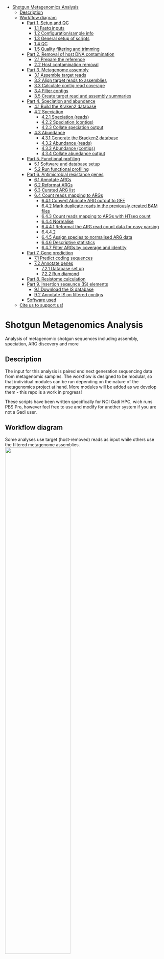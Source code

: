 - [Shotgun Metagenomics Analysis](#shotgun-metagenomics-analysis)
  * [Description](#description)
  * [Workflow diagram](#workflow-diagram)
    + [Part 1. Setup and QC](#part-1-setup-and-qc)
      - [1.1 Fastq inputs](#11-fastq-inputs)
      - [1.2 Configuration/sample info](#12-configuration-sample-info)
      - [1.3 General setup of scripts](#13-general-setup-of-scripts)
      - [1.4 QC](#14-qc)
      - [1.5 Quality filtering and trimming](#15-quality-filtering-and-trimming)
    + [Part 2. Removal of host DNA contamination](#part-2-removal-of-host-dna-contamination)
      - [2.1 Prepare the reference](#21-prepare-the-reference)
      - [2.2 Host contamination removal](#22-host-contamination-removal)
    + [Part 3. Metagenome assembly](#part-3-metagenome-assembly)
      - [3.1 Assemble target reads](#31-assemble-target-reads)
      - [3.2 Align target reads to assemblies](#32-align-target-reads-to-assemblies)
      - [3.3 Calculate contig read coverage](#33-calculate-contig-read-coverage)
      - [3.4 Filter contigs](#34-filter-contigs)
      - [3.5 Create target read and assembly summaries](#35-create-target-read-and-assembly-summaries)
    + [Part 4. Speciation and abundance](#part-4-speciation-and-abundance)
      - [4.1 Build the Kraken2 database](#41-build-the-kraken2-database)
      - [4.2 Speciation](#42-speciation)
        * [4.2.1 Speciation (reads)](#421-speciation--reads-)
        * [4.2.2 Speciation (contigs)](#422-speciation--contigs-)
        * [4.2.3 Collate speciation output](#423-collate-speciation-output)
      - [4.3 Abundance](#43-abundance)
        * [4.3.1 Generate the Bracken2 database](#431-generate-the-bracken2-database)
        * [4.3.2 Abundance (reads)](#432-abundance--reads-)
        * [4.3.3 Abundance (contigs)](#433-abundance--contigs-)
        * [4.3.4 Collate abundance output](#434-collate-abundance-output)
    + [Part 5. Functional profiling](#part-5-functional-profiling)
      - [5.1 Software and database setup](#51-software-and-database-setup)
      - [5.2 Run functional profiling](#52-run-functional-profiling)
    + [Part 6. Antimicrobial resistance genes](#part-6-antimicrobial-resistance-genes)
      - [6.1 Annotate ARGs](#61-annotate-args)
      - [6.2 Reformat ARGs](#62-reformat-args)
      - [6.3 Curated ARG list](#63-curated-arg-list)
      - [6.4 Count reads mapping to ARGs](#64-count-reads-mapping-to-args)
        * [6.4.1 Convert Abricate ARG output to GFF](#641-convert-abricate-arg-output-to-gff)
        * [6.4.2 Mark duplicate reads in the previously created BAM files](#642-mark-duplicate-reads-in-the-previously-created-bam-files)
        * [6.4.3 Count reads mapping to ARGs with HTseq count](#643-count-reads-mapping-to-args-with-htseq-count)
        * [6.4.4 Normalise](#644-normalise)
        * [6.4.4.1 Reformat the ARG read count data for easy parsing](#6441-reformat-the-arg-read-count-data-for-easy-parsing)
        * [6.4.4.2](#6442)
        * [6.4.5 Assign species to normalised ARG data](#645-assign-species-to-normalised-arg-data)
        * [6.4.6 Descriptive statistics](#646-descriptive-statistics)
        * [6.4.7 Filter ARGs by coverage and identity](#647-filter-args-by-coverage-and-identity)
    + [Part 7. Gene prediction](#part-7-gene-prediction)
      - [7.1 Predict coding sequences](#71-predict-coding-sequences)
      - [7.2 Annotate genes](#72-annotate-genes)
        * [7.2.1 Database set up](#721-database-set-up)
        * [7.2.2 Run diamond](#722-run-diamond)
    + [Part 8. Resistome calculation](#part-8-resistome-calculation)
    + [Part 9. Insertion seqeunce (IS) elements](#part-9-insertion-seqeunce--is--elements)
      - [9.1 Download the IS database](#91-download-the-is-database)
      - [9.2 Annotate IS on filtered contigs](#92-annotate-is-on-filtered-contigs)
    + [Software used](#software-used)
  * [Cite us to support us!](#cite-us-to-support-us-)


# Shotgun Metagenomics Analysis
Analysis of metagenomic shotgun sequences including assembly, speciation, ARG discovery and more

## Description
The input for this analysis is paired end next generation sequencing data from metagenomic samples. The workflow is designed to be modular, so that individual modules can be run depending on the nature of the metagenomics project at hand. More modules will be added as we develop them - this repo is a work in progress!

These scripts have been written specifically for NCI Gadi HPC, wich runs PBS Pro, however feel free to use and modify for another system if you are not a Gadi user.

## Workflow diagram

Some analyses use target (host-removed) reads as input while others use the filtered metagenome assemblies. 
<img src="https://user-images.githubusercontent.com/7400393/173061647-e27f0637-6f4b-4a52-b070-22451ceb6dfa.png" width="65%" height="65%"> 

### Part 1. Setup and QC
Download the repo. You will see directories for `Scripts`, `Fastq`, `Inputs` and `Logs`. You will need to copy or symlink your fastq to `Fastq` and sample configuration file (see below) to `Inputs`. All work scripts are in `Scripts` and all logs (PBS and software logs) are written to `Logs`.
 

#### 1.1 Fastq inputs
The scripts assume all fastq files are paired, gzipped, and all in the one directory named 'Fastq'. If your fastq are within a convoluted directory structure (eg per-sample directories) or you would simply like to link them from an alternate location, please use the script `setup_fastq.sh`, or else just copy your fastq files to `workdir/Fastq`.

To use this script, parse the path name of your fastq directory as first argument on the command line, and run the script from the base working directory (<your_path>/Shotgun-Metagenomics-Analysis) which will from here on be referred to as `workdir`. Note that **the scripts used in this workflow look for `f*q.gz` files** (ie fastq.gz or fq.gz) - if yours differ in suffix, the simplest solution is to rename them.

```
bash ./Scripts/setup_fastq.sh </path/to/your/parent/fastq/directory>
```

#### 1.2 Configuration/sample info
The only required input configuration file should be named `<cohort>.config`, where `<cohort>` is the name of the current batch of samples you are processing, or some other meaningful name to your project; it will be used to name output files. The config file should be placed inside the `workdir/Inputs` directory, and include the following columns, in this order:

```
1. Sample ID - used to identify the sample, eg if you have 3 lanes of sequencing per sample, each of those 6 fastq files should contain this ID that is in column 1
2. Lab Sample ID - can be the same as column 1, or different if you have reason to change the IDs eg if the seq centre applies an in-house ID. Please make sure IDs are unique within column 1 and unique within column 2
3. Platform - should be Illumina; other sequencing platforms are not tested on this workflow
4. Sequencing centre name
5. Group - eg different time points or treatment groups. If no specific group structure is relevant, can be left blank 
```

Please **ensure your sample IDs are unique within column 1 and unique within column 2**, and do not have spaces in any of the values for the config file.

The number of rows in the config file should be the number of samples plus 1 (for the header, which should start with a `#` character). Ie, even if your samples have multiple input fastq files, you still only need one row per sample, as the script will identify all fastq belonging to each sample based on the ID in column 1. 


#### 1.3 General setup of scripts

All scripts will need to be updated to reflect your NCI project code at the `-P <project>` and `-l <storage>` directive. Running the script `setup_scripts.sh` and following the prompts will complete some of the setup for you. 

Note that you will need to manually edit the PBS resource requests for each PBS script depending on the size of your input data; guidelines/example resources will be given at each step to help you do this. As the `sed` commands within this script operate on `.sh` files, this setup script has been intentionally named `.bash`.

Remember to submit all scripts from your `workdir`. 

Run the below command and follow the prompts:

```
bash ./Scripts/setup_scripts.sh
```

For jobs that execute in parallel, there are 3 scripts: one to make the 'inputs' file listing the details of each parallel task, one job execution shell script that is run over each task in parallel, and one PBS launcher script. The process is to submit the make input script, check it to make sure your job details are correct, edit the resources directives depending on the number and size of your parallel tasks, then submit the PBS launcher script with `qsub`. 

The parallel launcher script has been set up to make the workflow efficient and scalable. You can request parts of a node, a whole node, or multiple whole nodes. For example, to run the same task over 40 samples, instead of submitting 40 separate jobs, or running one long job with each sample running in serial (one after the other), we can submit the 40 jobs in parallel with the launcher script. If each sample was to use 12 CPUs, that's 40 x 12 CPUs = 480 CPUs, which is 10 of the 'normal' nodes on Gadi (see [Gadi queue structure](https://opus.nci.org.au/display/Help/Queue+Structure) and [Gadi queue limits](https://opus.nci.org.au/display/Help/Queue+Limits)). If a sample needed 1 hour to run, we could run the entire job in 1 hour walltime, rather than the serial approach which would require 40 hours. To reduce the number of nodes required, we could for example request only 5 nodes, but increase the walltime to 2 hours. This flexibility enables us to take full advtantage of Gadi's resources for larger datasets, while still being applicable to smaller datasets, simply by adjusting the nodes, memory and walltime requested.  

#### 1.4 QC

Run fastQC over each fastq file in parallel. Adjust the resources as per your project. To run all files in parallel, set the number of CPUS requested equal to the number of fastq files (remember that Gadi can only request <1 node or multiples of whole nodes,not for example 1.5 nodes). The make input script sorts the fastq files largest to smallest, so if you have a discrepancy in file size, optimal efficiency can be achieved by requesting less CPUs than the total required to run all your fastq in parallel.

FastQC does not multithread on a single file, so CPUs per parallel task is set to 1. Example walltimes on Gadi 'normal' queue:  one 1.8 GB fastq = 4 minutes; one 52 GB fastq file = 69.5 minutes. Allow 4 GB RAM per CPU requested. 

Please note that if you have symlinked fastq files from another project storage area on Gadi, you will need to ensure that project storage space is specified at the `-l storage` directive, otherwise FastQC will return an error "Skipping '<fastq file name>' which didn't exist, or couldn't be read". 

Make the fastqc parallel inputs file by running (from `workdir`):
```
bash ./Scripts/fastqc_make_inputs.sh
```

Edit the resource requests in `fastqc_run_parallel.pbs` according to your number of fastq files and their size. Eg for 30 fastq files, set ncpus=30 and mem=120 (4 GB per CPU on the `normal` queue), then submit:
```
qsub ./Scripts/fastqc_run_parallel.pbs
```

**For all jobs in this workflow, check that the job was successful through multiple measures:**

- Check the expected output exists, in this case fastQC output for each fastq file within the `workdir/FastQC` directory
- Check that the ".o" PBS log file shows an exit status of zero, and that the resources used are in line with expectations
- Check that each sub-task completed with an exit status of zero, by running this command: 
	- `grep "exited with status 0" Logs/fastqc.e | wc -l
	- The number returned should equal the number of parallel tasks run by the job

To ease manual inspection of the fastQC output, running `multiqc` is recommended. This will collate the individual FastQC reports into one report. This can be done on the login node for small sample numbers, or using the below script for larger cohorts. 


For small numbers, run the 3 commands below on the login node. Eg for 30 fastq files of 1 - 3 GB each, the run time is < 30 seconds:

```
module load multiqc/1.9
mkdir -p ./MultiQC
multiqc -o ./MultiQC ./FastQC
```

For larger cohorts, edit the PBS directives, then run:

```
qsub ./Scripts/multiqc.pbs
```

Save a copy of `./MultiQC/multiqc_report.html` to your local disk then open in a web browser to inspect the results. 

#### 1.5 Quality filtering and trimming

Will be added at a later date. This is highly dependent on the quality of your data and your individual project needs so will be a guide only. 

### Part 2. Removal of host DNA contamination 

If you have metagenomic data extracted from a host (eg tissue, saliva), you will need a copy of the host reference genome sequence in order to remove any DNA sequences belonging to the host. Even if your wetlab protocol included a host removal step, it is still important to run bioinformatic host removal, as lab-based host removal is rarely perfect.


#### 2.1 Prepare the reference
If you ran `setup_scripts.sh` you would have been asked for the full path to your host reference genome. This will add the reference to the `bbmap_prep.pbs` script below. If you did not run `create_project.sh` you will need to manually add the full path to your host reference fasta sequence in the below BBtools scripts.

This step repeat-masks the reference and creates the required BBtools index. If you are unsure whether your genome is already repeat-masked, you can run the script as-is, as there is no problem caused by running bbmask over an already-masked reference.

This workflow requires BBtools (tested with version 37.98). As of writing, **BBtools is not available as a global app on Gadi. Please install locally** and make "module loadable", or else edit the scripts to point directly to your local BBtools installation.

BBtools repeat masking will use all available threads on machine and 85% of available mem by default. 

To run:
```
qsub ./Scripts/bbmap_prep.pbs
```

The BBtools masked reference and index will be created in `./ref`. Don't be alarmed if you observe that the number of contigs/chromosomes in your reference are not represented in the BBmap output file names. For example, the human genome will typically show 7 'chroms'. View the BBmap `info.txt` and `summary.txt` files to see that many contigs are combined together to create fewer contigs of more equal size.  

#### 2.2 Host contamination removal

Run host contamination removal over each fastq pair in parallel. 

The below script assumes your R1 fastq files match the following pattern: ` *_R1*.f*q.gz`. Please check, and if this pattern does not apply to your data, please edit the corresponding line within the make inputs script.

Make the remove_host parallel inputs file by running (from `workdir`):
```
bash ./Scripts/remove_host_make_input.sh
```

The number of remove host tasks to run should be equal to the number of fastq pairs that you have (ie, fastq files divided by 2, NOT the total number of samples in the cohort). If this is not the case, please check 1) that the above pattern matches your fastq filenames, or 2) that your fastq files are all within (or symlinked to) ./Fastq, with no fastq files nested within subdirectories.

View the file `Inputs/remove_host.inputs`. It should be a list of file pair prefixes, ie the unique prefix of each fastq pair, without the R1|R2 designation or fastq.gz suffix.

Edit the resource requests in `remove_host_run_parallel.pbs` according to your number of fastq file pairs, data size and host: 

- 12 CPUs and 48 GB RAM per task is the minimum required for mammalian host
- BBmap scales well, so increasing the CPUs per task will decrease walltime efficiently 
- The run script defaults to 24 CPU per sample and 12 hours walltime. Most samples with ~ 6 GB input gzipped fastq will complete in less than 6 hours, but the odd sample will die on walltime. These can be collected and resubmitted with `remove_host_find_failed`. 
- Tasks that fail on walltime should be resubmitted with 48 CPU per sample
- Example: 40 pairs fastq.gz, each file = 2 GB ( 4 GB per fastq pair), mammalian host = 24 CPU per task, total 40 x 24 =  960 CPUs (20 nodes) for 6 hours to run all samples in parallel, or 480 CPUs (10 nodes) at 12 hours walltime. 15 fastq pairs would require 8 nodes (384 CPUs), as 15 x 24 = 360 which is 7.5 nodes, and Gadi requires whole nodes for multi-node jobs. This method of determining walltime and nodes can be applied to all of the steps which use the "run_parallel" method.  

Then submit:
```
qsub ./Scripts/remove_host_run_parallel.pbs
```

Some samples may need additional walltime compared to others of a similar input size. After this job has completed, run the below script to find failed tasks needing to be resubmitted with longer walltime. In future releases, we will include an option to split and parallelise the remove host step, as this is one of the slowest parts of the workflow.

```
bash ./Scripts/remove_host_find_failed_tasks.sh
```
 
Update the resource requests in `remove_host_failed_run_parallel.pbs`, ensuring to increase the NCPUs per parallel task to 48, and double the walltime (or more, depending on your data), then submit with `qsub`.

The output of remove host will be interleaved fastq in `./Target_reads` that has the host-derived DNA removed, leaving only putative microbial reads for downstream analysis. 


After the completion of this step, you can continue directly to steps 3, 4 or 9. Step 9 is straightforward but has a long run time, so skiping ahead to run this step before contonuing with step 3 can help save analysis time. Step 4 can be run on target reads or filtered assemblies (or both). 

### Part 3. Metagenome assembly

#### 3.1 Assemble target reads

This analysis takes the target (host-removed) reads and assembles them into contigs with Megahit. Later, contigs are used as input to other parts of the workflow. Not all analyses require contigs (for example Bracken abundance estimation and Humann2 functional profiling take reads as input) so you may omit assembly depending on your particular analytical needs.

The number of parallel tasks is equal to the number of samples. A sample may have multiple pairs of input fastq. The `assemble.sh` script will find all fastq pairs belonging to a sample using the sample ID. So it is critical that your sample IDs are unique within the cohort (see note in  'Configuration/sample info' section above).

Megahit assembler will exit if the specified output directory exists. The script `assemble.sh` uses output directory `./workdir/Assembly/<sample>`. If the script finds this directory already exists, it will assume you are resuming a previously failed run for that sample (eg died on walltime) and apply the `--continue` flag to Megahit. 

Samples with 3-4 GB total target read fastq.gz using 24 CPU should complete in approximately 1.75 hours.

Make inputs file:
```
bash ./Scripts/assemble_make_inputs.sh
```

Adjust resource requests and then submit:
```
qsub ./Scripts/assemble_run_parallel.pbs
```

The output of this analysis will be fasta assemblies for each sample within the `Assembly` directory, eg the assembled contigs for Sample1 will be `./Assembly/Sample1/Sample1.contigs.fa`.

#### 3.2 Align target reads to assemblies

Mapping the target reads back to the assembled contigs is a useful way of assessing the read support for each contig. We use this method to filter away contigs with very low mapping support.

The number of parallel tasks is equal to the number of samples. A sample may have multiple pairs of input fastq. The `align_reads_to_contigs.sh` script will find all fastq pairs belonging to a sample using the sample ID. So it is critical that your sample IDs are unique within the cohort (see note in 'Configuration/sample info' section above).

Metadata is added to the BAM from 2 places: 1) Platform and sequencing centre are derived from the config, and 2) flowcell and lane are derived from the fastq read IDs. The method of extracting flowcell and lane assumes standard Illumina read ID format (flowcell in field 3 and lane in field 4 of a colon (:) delimited string. If this is not correct, please update the method of extracting flowcell and lane within part 3 'Align' in `align_reads_to_contigs.sh`.

Make the inputs:
```
bash ./Scripts/align_reads_to_contigs_make_input.sh
```

Adjust the resources depending on the number of parallel tasks and sample size. Example of 3-4 GB target fastq.gz per sample requires 35 minutes on 12 CPU. Submit:
```
qsub ./Scripts/align_reads_to_contigs_run_parallel.pbs
```

Output will be created in `./Align_to_assembly/<sampleDir>`. Each sample should have a merged.nameSorted.bam file, lane-level BAMs for samples with multiple input lanes of fastq, and a final sort.bam file, as well as a BAM index (.bai) and an index statistics (.idxstats) file. Once you are satisfied that the job completed successfully, the intermediate BAMs (BAM file per fastq pair input, merged name-sorted BAM) can be deleted. 

#### 3.3 Calculate contig read coverage

This step computes the read coverage metrics across the contigs from the sorted BAM files created in the preceding step.

Running the make_input script will ask the user to input the minimum base and mapping quality scores to use for coverage calculation. Values of 20 for both is a fair start. It is not recommended to use values below 20, however you may wish to use higher values for more stringent filtering. 

The single-threaded coverage calculation takes ~ 2.5 minutes for a 3.5 GB BAM file.

Make the inputs file, entering your chosen quality values when prompted:
```
bash ./Scripts/contig_coverage_make_input.sh
```

Adjust the resources, requesting 1 CPU per sample, then submit:
```
qsub ./Scripts/contig_coverage_run_parallel.pbs
```

The output coverage files will be sent to the `Align_to_assembly` per-sample directories, and will be used to filter away contigs with low mapping support at the next step.

#### 3.4 Filter contigs

Contigs with low mapping support are filtered away here. You can customise this filtering step depending on how strict you want your final assembly to be. The included script defaults to a lenient approach to filtering, simply removing contigs where the mean mapping depth/sequence coverage across the contig is less than 1.

The script `./Scripts/filter_contigs.sh` can be customised to filter on any of the following parameters (from SAMtools coverage `man` page): 

| Column | Description                                          |
| ------ | ---------------------------------------------------- |
| 1      | Reference name / chromosome                          |
| 2      | Start position                                       |
| 3      | End position (or sequence length)                    |
| 4      | Number reads aligned to the region (after filtering) |
| 5      | Number of covered bases with depth >= 1              |
| 6      | Proportion of covered bases \[0..1\]                 |
| 7      | Mean depth of coverage                               |
| 8      | Mean baseQ in covered region                         |
| 9      | Mean mapQ of selected reads                          |

The default filter uses the following `awk` syntax to apply the read depth 1 filter:
```
awk '$7>=1' $cov
```

This takes all rows from the file $cov (where each row represents a contig) where the value in column 7 is greater than or equal to 1. To expand the filter to include for example only contigs of length at least 10,000 bp, adjust the `awk` command to this:
```
awk '$7>=1 && $3>=10000' $cov
```

Add as many filters as desired. 

There is no need to make an inputs file for this step, as the inputs made for the contig coverage step above will be used.  

Assemblies of around 300 MB take only 10 seconds to filter, however with large numbers of samples this can add up so running on the login node is not recommended for more than a handful of samples. For a small number of samples of modest assembly fasta size, login node run can be achieved by running the following:

```
module load seqtk/1.3
while read line; do bash Scripts/filter_contigs.sh $line; done < Inputs/contig_coverage.inputs
```

For compute node runs, adjust the resource requests depending on the number of samples and their data size, allowing 1 CPU per sample, then submit:
```
qsub ./Scripts/filter_contigs_run_parallel.pbs
```

The output will be new filtered contig fasta files in the `Assembly` per-sample directories, eg for Sample1,  the output will be `./Assembly/Sample1/Sample1.filteredContigs.fa`.

#### 3.5 Create target read and assembly summaries

This analysis summarises the number of raw and target reads, % host contamnination, number of contigs (raw and filtered), contig size and N50 values for each sample into one TSV file. 

There is no need to create an inputs file as the inputs sample list from the assembly step will be used.

Adjust the resources, allowing 1 CPU per sample and ~ 3 minutes per sample for samples with ~ 6 GB input fastq.gz, then submit:
```
qsub ./Scripts/target_reads_and_assembly_summaries_run_parallel.pbs
```

This job will create a temp file `./Assembly/<sample>/<sample>.summary.txt` for each sample that will be deleted at the next step, which collates these into one per-cohort summary TSV, with one sample per row.

Collate the summaries:
```
bash ./Scripts/target_reads_and_assembly_summaries_collate.sh
```
Output will be a TSV file within your base working directory, named `<cohort>_target_reads_and_assembly_summary.txt`.

### Part 4. Speciation and abundance
This analysis determines the species present within each sample, and their abundance. The analysis can be performed on the target read (host removed) data, or on the filtered contigs from Part 3 Assembly, or both. Abundance estimation with Bracken is usually performed on reads, as per the guidelines for that software. Performing speciation on contigs is useful for Part 6. Antimicrobial resistance genes and Part 9. Insertion sequence elements, as it enables us to assign a species to genes/elements detected on the contigs. 

This part requires kraken2 (tested with v.2.0.8-beta), bracken2 (tested with v.2.6.0) and kronatools (tested with v.2.7.1) (as well as BBtools, used earlier). At the time of writing, **kraken2, bracken2, kronatools and BBtools are not global apps on Gadi** so please self-install and make "module loadable" or update the scripts to use your local installation. 

Once kraken2 is installed, edit the kraken2 script `rsync_from_ncbi.pl` updating 'ftp' to 'https' (from  https://github.com/DerrickWood/kraken2/issues/508):

Change this line:
```
if (! ($full_path =~ s#^ftp://${qm_server}${qm_server_path}/##)) {
```
To this:
```
if (! ($full_path =~ s#^https://${qm_server}${qm_server_path}/##)) {
```


#### 4.1 Build the Kraken2 database

The included scripts build the 'standard' database, which includes NCBI taxonomic information and all RefSeq complete genomes for bacteria, archaea, virus, as well as human and some known vectors (Univec_core). Given the memory capacity of Gadi, the use of 'MiniKraken' database is not recommended. 

Since the NCBI RefSeq collection is constantly updated, the build date is included in the database name. The database will be created in `./kraken2_standard_db_build_<date>`. Please ensure you have ample disk space (~ 150 GB required at the time of writing). Change the path to specify a different database location if desired. 

The script `kraken2_run_download.sh` launches 2 separate jobs on Gadi's `copyq` to download the required databases. The shortcut kraken2 command to download and build the standard database cannot be used on Gadi, as the walltime limit of 10 hours and CPU limit of 1 CPU is not sufficient to both download and build. By separating the download from the build steps, the build process can make use of multiple threads and thus save time creating the kraken2 database.  

If you would like to use additional/alternate RefSeq databases (eg if your host is non-human) you can add the database name to the space-delimited variable list within the script `kraken2_run_download.sh`, and increase the walltime (as a guide, human RefSeq downloads in ~ 11 minutes and viral in ~ 17 minutes):
```
-v library="archaea viral human UniVec_Core <additional_NCBI_database_name>"  
```

Ensure your `module load kraken2` command works before running the below script: 
```
bash ./Scripts/kraken2_run_download.sh
```

Once all libraries are successfully downloaded, submit the build job:
```
qsub ./Scripts/kraken2_build.pbs
```


#### 4.2 Speciation 

This step uses the above database to identify which species each of the target reads ("reads" step) or filtered contigs ("contigs" step) likely belongs to. Because many bacteria contain identical or highly similar sequences, reads cannot always be assigned to the level of species - in such cases, kraken2 assigns the read to the lowest common ancestor of all species that share that sequence.

Kraken2 does multithread, however benchmarking on Gadi revealed the threading was very inefficient (eg E < 10% for 24 CPU per task on normal queue). However, each task requires more RAM than can be provided by a single CPU, so more than 1 CPU per task must be assigned in order to avoid task failures due to insufficient memory. The 'memory mapping' parameter of kraken2 is not recommended here - it uses less memory, however is vastly slower (by AT LEAST 20 times).

For the 'standard' database created in the step above, a minimum of ~ 60 GB is required - this can be achieved with 2 x `hugemem` queue CPUs per sample, 16 x `normal` queue CPUs per sample, or 7 x `normalbw` queue (256 GB nodes) CPUs per sample. The `hugemem` queue yields the optimal CPU efficiency (~87%) however if the other queues have more availability at the time of job submission, setting up for the less utilised queues is preferable. 

Kraken2 is fast - walltimes on the above tested CPU/queue values were < 15 minutes for samples with ~6 GB input target gzipped fastq. 

##### 4.2.1 Speciation (reads)

Target reads have been output as interleaved, for compatibility with humann2 (functional profiling step). Reformat the reads into paired with BBtools for compatibility with kraken2: 

Make inputs (a sample list, sorted by sample input fastq largest to smallest to aid improved parallel efficiency):
```
bash ./Scripts/deinterleave_target_reads_make_input.sh
```

The following script uses BBtools to reformat the interleaved reads to paired and pigz to gzip the output. The reformat step does not multithread but the pigz compression step does, and is the slower part. A sample with 2 pairs of fastq totalling ~ 6 GB takes ~12 minutes and 16 GB RAM on 4 'normal' CPUs and ~ 9 minutes and 18 GB  RAM on 6 CPUs. The output will be sent to `Target_reads_paired`. For samples with multiple lanes of fastq, they retain multiple lanes of fastq (ie, we do not concatenate them). Kraken2 can accept multiple pairs of fastq as input by listing them concurrently. All fastq files containing the ID used in column 1 of the sample config file will be collected into a list as total input for that sample, so if you haven't done so by now, please check that these IDs are unique among the samples and among the fastq file names. 

Ensure that the make input and .sh run script can find your fastq file names by checking the glob patterns.

Edit the resource directives, then submit:
```
qsub ./Scripts/deinterleave_target_reads_run_parallel.pbs
```

Once the job has completed, ensure that your `Target_reads` and `Target_reads_paired` directories are of similar size with `du -hs` command (although the paired files will use slightly less disk), and ensure that the number of fastq files within `Target_reads_paired` is exactly twice the number within `Target_reads`. Any failures will be reported within `./Logs/deinterleave.e`. It can be useful to check the PBS error log with:
```
grep "exited with status 0" Logs/deinterleave.e | wc -l
```

The number reported should equal the number of parallel tasks to the job. This method can be used as one method of checking all parallel jobs from this repo. 

There is no need to make a new inputs file for kraken2, as the same size-sorted list used in the above deinterlave step will be used.  

Edit the script `./Scripts/speciation_reads.sh` to the name of your database created at step 4.1. 


Adjust the resources, noting the RAM and CPU examples described above. Request all of the jobfs for the whole nodes you are using. Then submit:
```
qsub ./Scripts/speciation_reads_run_parallel.pbs
```

Output will be in the `Speciation_reads` directory, with per-sample directories containing Kraken2 output, report, and Krona plot html file that can be viewed interactively in a web browser.  

##### 4.2.2 Speciation (contigs)

The inputs file sorts the samples in order of their assembly size, largest to smallest. This is to increase parallel job efficiency, if the number of consecutively running tasks is less than the total number of tasks. 

```
bash ./Scripts/speciation_contigs_make_input.sh
```

Edit the script `./Scripts/speciation_contigs.sh` to the name of your database created at step 4.1.

Adjust the resources, noting the RAM and CPU notes described above. Kraken2 over the contigs should take similar RAM but less walltime and less jobfs than using reads as input. Then submit:
```
qsub ./Scripts/speciation_contigs_run_parallel.pbs
```

Output will be in the `Speciation_contigs` directory, with per-sample directories containing Kraken2 output, report, and Krona plot html file that can be viewed interactively in a web browser.  


##### 4.2.3 Collate speciation output

Format Kraken2 output into one file for all samples in cohort. 

The below script creates a single TSV file of the Kraken2 output for all samples in the cohort. It collects column 1 ("Percentage of fragments covered by the clade rooted at this taxon") and column 6 (scientific name). Column headings are sample IDs and row headings are scientific names. The sample ID in column 2 of the config is used to name the samples. Collating the Kraken2 output in this way makes downstream customised analysis and interrogation more straightforward. 

The script can collate Kraken2 output from either reads or contigs analysis, by parsing these as arguments on the command line.

Collate Kraken2 'reads' output:

```
perl ./Scripts/collate_speciation.pl reads
```
Output will be a single TSV file `./Speciation_reads/Kraken2_<cohort>_reads_allSamples.txt`.


Collate Kraken2 'contigs' output:

```
perl ./Scripts/collate_speciation.pl contigs
```

Output will be a single TSV file `./Speciation_contigs/Kraken2_<cohort>_contigs_allSamples.txt`.

If the cohort has groups (eg treatment groups or timepoints) and these are specified in column 5 of the sample config file, the below script can be run to additionally create a per-group TSV of the Kraken2 output. Provide the name of the collated output file as the first and only command line argument:

Collate Kraken2 'reads' output into per-group files, replacing \<cohort\> with the name of your cohort:
```
perl ./Scripts/collate_speciation_or_abundance_with_groups.pl ./Speciation_reads/Kraken2_<cohort>_reads_allSamples.txt
```

Collate Kraken2 'contigs' output into per-group files, replacing \<cohort\> with the name of your cohort:

```
perl ./Scripts/collate_speciation_or_abundance_with_groups.pl ./Speciation_contigs/Kraken2_<cohort>_contigs_allSamples.txt
```
The output will be a per-group collated Kraken2 TSV file within the `./Speciation_reads` or `./Speciation_contigs` directory.



#### 4.3 Abundance

Abundance estimation generates a profile of the microbiota per patient. Since the number of reads classified to species level is far lower than the total reads, Kraken2 cannot indicate the abundance of species in the sample. Bracken2 probabilistically redistributes reads in the taxonomic tree as classified by Kraken2, so make sure to run Kraken2 step first. 
Bracken2 uses Bayes theorem to redistribute reads that have not been assigned to the level of species by Kraken2. Reads assigned above the level of species are distributed down to species, and reads below the level of species (eg strain level) are distributed up to species. 


##### 4.3.1 Generate the Bracken2 database

Update the script `bracken_db_build.pbs` with the name and path of your Kraken2 database created at step 4.1. 

The following Bracken2 parameters are set by default in the script - please update these to values better suited to your data if required:
```
KMER_LEN=35
READ_LEN=150
```

Ensure your `module load` commands work before running the below script:

```
qsub ./Sripts/bracken_db_build.pbs
```

##### 4.3.2 Abundance (reads)

Compute species abundance estimates using target reads as input with Bracken2. This step is very fast (~ 2 seconds per sample with 'standard' database and ~ 6 GB target fastq.gz) so abundance is computed per sample in series rather than in parallel.

The following Bracken2 parameters are set by default in the script `bracken_est_abundance.pbs` - please update these to values better suited to your data if required. The kmer length and read length values used here should match that used when building the bracken2 database in the previous step. 

```
KMER_LEN=35
READ_LEN=150
CLASSIFICATION_LVL=S 
THRESHOLD=10 
```

Update the script  with the name and path of your Kraken2 database created at step 4.1, ajust the walltime depending on your number of samples, then submit:

```
qsub ./Scripts/bracken_est_abundance.pbs
```


##### 4.3.3 Abundance (contigs)

Note the tool was written to estimate abundance using read data not contig data; however depending on the nature of your research project, estimating the abundance based on assembled contigs may be meaningful. Please interpret such data with caution, as the read length and kmer values may not be appropriate.

There is no separate script for this step, so either copy the script and `sed` the copy, or `sed` the original script to run the analysis on Kraken2 contig data:

```
sed -i 's/reads/contigs/g' ./Scripts/bracken_est_abundance.pbs
qsub ./Scripts/bracken_est_abundance.pbs
```

##### 4.3.4 Collate abundance output

Format Bracken2 output into one file for all samples in cohort.

The below script creates a single TSV file of the Bracken2 output for all samples in the cohort. It collects column 1 (scientific name) and column 7 (fraction total reads). Column headings are sample IDs and row headings are scientific names. The sample ID in column 2 of the config is used to name the samples. Collating the Bracken2 output in this way makes downstream customised analysis and interrogation more straightforward. 

The script can collate Bracken2 output from either reads or contigs analysis, by parsing these as arguments on the command line.

Collate Bracken2 'reads' output:

```
perl ./Scripts/collate_abundance.pl reads
```

Collate Braken2 'contigs' output:

```
perl ./Scripts/collate_abundance.pl contigs
```

The output will be an 'allSamples.txt' file within the `./Abundance_reads` or `./Abundance_contigs` directory. 


If the cohort has groups (eg treatment groups or timepoints) and these are specified in column 5 of the sample config file, the below script can be run to additionally create a per-group TSV of the Bracken2 output. Provide the name of the collated output file as the first and only command line argument:


Collate Bracken2 'reads' output into per-group files, replacing \<cohort\> with the name of your cohort:
```
perl ./Scripts/collate_speciation_or_abundance_with_groups.pl ./Abundance_reads/Bracken2_<cohort>_reads_allSamples.txt
```

Collate Bracken2 'contigs' output into per-group files, replacing \<cohort\> with the name of your cohort:

```
perl ./Scripts/collate_speciation_or_abundance_with_groups.pl ./Abundance_contigs/Bracken2_<cohort>_contigs_allSamples.txt
```
The output will be per-group collated Bracken2 TSV files within the `Abundance_reads` or `Abundance_contigs` directories.

### Part 5. Functional profiling
Profile the presence/absence and abundance of microbial pathways in the metagenomes using HUMAnN 2 and metaphlan2. 

HUManN2 has extremely variable run times that cannot be predicted by eg data size, so samples are run via a loop rather than using parallel mode. Working space utilises `jobfs` (up to 300 GB per ~ 6 GB sample during testing) and copies the key output files to `<workdir>/Functional_profiling` before the job ends. Humann2 does not consider pairing information for paired read data, and accepts only one input file, so interleaved or concatenated paired input is required. For samples with >1 fastq file input, the script will concatenate the temp input data using jobfs.  

Humann2 does have a `resume` flag, however this necessitates that temp files are not written to jobfs, which is wiped upon job completion. If you encounter a sample that dies on walltime very much longer than the other samples, it may be worth resubmitting that sample without utilising jobfs (by editing the script to write to workdir rather than jobfs) so that resume can be utilised for potential further failed runs.


#### 5.1 Software and database setup
 
HUMAnN 2 and metaphlan2 are not global apps on Gadi, so please install these and make them 'module load-able'. 

Then [download the Chocophlan and Uniref90 databases](https://github.com/biobakery/humann/tree/2.9#5-download-the-databases) into the `<path>/humann2/<version>` directory.

First, check that your module load commands work:

```
module load metaphlan2/2.7.8 
module load humann2/2.8.2
```

If these commands do not function, check your install and module setup.

Humann2 expects python3 to be within its `bin` directory. Check, and if not present, run the following from within the humann2 `bin` directory:

```
ln -s /apps/python3/3.7.4/bin/python3 python3
```

Run the following commands (update the value of `<path>`), which changes the shebang line from `#!/usr/bin/env python` to `#!/usr/bin/env python3`:

```
for file in <path>/humann2/2.8.2/bin/*; do sed -i '/python/c\#!/usr/bin/env python3' $file; done
for file in <path>/metaphlan2/2.7.8/utils/*; do sed -i '/python/c\#!/usr/bin/env python3' $file; done
```

Run the below to verify that humann2 is working correctly:

```
humann2 -v
```

If these commands do not function, check your install and module setup. 

Finally, check that your databases are in the location expected by `functional_profiling.pbs`: 

```
base=$(which humann2)
uniref=${base/%bin\/humann2/uniref90_diamond}
choco=${base/%bin\/humann2/chocophlan}
du -hs $uniref
du -hs $choco
```

#### 5.2 Run functional profiling

Once the modules and databases have been checked and any issues rectified, submit the serial per-sample PBS jobs using the loop script:

``` 
bash ./Scripts/functional_profiling_run_loop.sh
```

Output will be in per-sample directories within `./Functional_profiling`, with humann2 and PBS logs written to `./Logs/humann2`.


### Part 6. Antimicrobial resistance genes

This step annotates putative antimicrobial resistance genes (ARGs) on to the filtered contigs using Abricate tool with the following databases:
* [NCBI AMRFinder Plus](https://www.ncbi.nlm.nih.gov/pmc/articles/PMC6811410)
* [Resfinder](https://www.ncbi.nlm.nih.gov/pubmed/22782487) 
* [Comprehensive Antibiotic Resistance Database (CARD)](https://www.ncbi.nlm.nih.gov/pubmed/27789705)

ARGs are reformatted, reads mapping to the ARGs are counted and normalised, and the final output produced is ARGs with read count and species data formulated as a comprehensive TSV for downstream investigation and bespoke analysis. The final output makes use of a manually curated ARG list (`./workdir/Inputs/curated_ARGs_list.txt`, described in section 6.3 Curated ARG list) which is used to assign all genes with multiple synonyms to one unified gene name. 


#### 6.1 Annotate ARGs 
There is no need to create an inputs file as the inputs sample list from the assembly step will be used. Samples with ~ 6 GB input gzipped fastq should complete in less than 20 minutes using 4 CPU per sample. 

You will need to install abricate and make 'module loadable'. Abricate has a number of dependencies so please ensure to bundle them with your abricate load. In addition to the required Perl modules listed at [Abricate github](https://github.com/tseemann/abricate) we also needed to install List::MoreUtils and Exporter::Tiny. Tested with version 0.9.9.

Update the resources in the below script, then submit:

```
qsub ./Scripts/annotate_ARGs_run_parallel.pbs
```

Output will be in per-sample directories within `./workdir/ARGs/Abricate`. Each sample will have a `.tab` file containing genes identified from the NCBI, Resfinder and CARD databases. The following steps will manipulate these raw outputs.

 
#### 6.2 Reformat ARGs

This step combines the output of the 3 databases into one file per sample, removing any exact duplicate gene entries, and one file per cohort. This cohort-level file should be used to create a curated gene list at the next step.  

```
bash ./Scripts/reformat_ARGs_remove_dups.sh
```

The output is one additional file in each of the sample directories within `./workdir/ARGs/Abricate`, named `<sample>.ARGs.txt`, as well as a cohort-level file `./workdir/ARGs/Abricate/<cohort>.ARGs.txt` that should be used to curate a gene list (see 6.3).  


#### 6.3 Curated ARG list

This is a mandatory input file consisting of at least 4 tab-delimited columns. The mandatory columns are, in order:


| Column | Heading                   | Description                                                            | 
|--------|---------------------------|------------------------------------------------------------------------|
| 1      |  Curated_gene_name        | The name that will be used to describe all gene synonyms for this gene | 
| 2      |  Resistance_Mechanism     | Mechanism of antibiotic resistance                                     | 
| 3      |  Drug_Class               | Class of drugs the gene confers resistance to                          | 
| 4      |  Gene_names_variation     | Gene name variant / synonym for this gene                              |  

Column 4 contains a variant name for the gene listed in column 1. If there are no synonyms, the name of the gene in column 1 is listed. Genes with multiple synonyms can have as many columns as required, starting from column 5. 

A curated list generated from processing 572 samples has been provided with this repository as an example only. Please note that alternate datasets will generate different gene lists, and a manual curation step should be performed using the genes from column 6 of your output from step 6.2 (file `./workdir/ARGs/Abricate/<cohort>.ARGs.txt`).

Obtain a unique list of ARG names from your dataset by running the below, replacing `\<cohort\> wth the name of your cohort:

```
awk 'NR>1 {print $6}' ARGs/Abricate/<cohort>.ARGs.txt | sort | uniq > ARGs/Abricate/<cohort>.ARGs.geneListRaw.txt
```

From this list, you will need to identify genes with multiple synonyms, select one synonym as the gene name to use for the rest of the workflow, enter that selected gene name in column 1 of your curated gene list file, and all the associated synonyms in columns 4 to n. Replace the example file `Inputs/curated_ARGs_list.txt` with your own list.

Please ensure that the column orders match the above described requirement to ensure that all gene synonyms are incorporated. Loss of a column = loss of gene counts!


#### 6.4 Count reads mapping to ARGs

Counting the number of reads mapping to the ARGs provides insight into the abundance of ARGs in the microbiome.  

##### 6.4.1 Convert Abricate ARG output to GFF

Convert abricate 'tab' output format to gene feature format (GFF) for compatibility with htseq-count. During the conversion to GFF, the curated ARG list is read, so that the GFF contains only one entry per gene with multiple synonyms per contig location. Ie if a gene is annotated at multiple locations in the assembly, each discrete location will be kept, assigning the chosen gene name to all discrete location entries. If a gene is annotated to one location of the assembly with multiple different gene symbols, only one entry will be kept, using the gene name specified as default in the curated list created during step 6.3. 


```
perl ./Scripts/convert_ARG_to_gff.pl
```

The script will produce a 'WARN' message for genes identified within the input data that are not in the curated gene list file `Inputs/curated_ARGs_list.txt`. If you have intentionally culled some genes from your curated ARGs list, this is to be expected. If not, you should check why there are missed genes.


The output will be per-sample GFF files in `./workdir/ARGs/Curated_GFF`, with only the curated entries as described above present in the GFF files. 



##### 6.4.2 Mark duplicate reads in the previously created BAM files

Mark dulicate reads in the BAM files created during step 3.2, to improve accuracy of ARG read counting. 

For samples with ~ 6 GB input gzipped fastq, a minimum of 2 hugemem CPUs worth of RAM per sample are required for RAM. MarkDuplicates tool is assigned 30 GB RAM per CPU assigned to a task within the `markdups.sh` script, ie this script is written for the hugemem nodes which have 32 GB RAM per CPU. If using on different queue, please update the value of '30' within the `mem` variable assignment.  You can increase the number of CPUs per task to make better use of the memory on the nodes depending on your number of samples, eg if you have 10 samples, use 4 CPU per task rather than 2 as set as the default for the script. This will improve the walltime and RAM efficiency, but not the CPU efficiency, as MarkDuplicates does not multithread. Samples with ~ 6 GB input gzipped fastq using 3 hugemem CPU worth of RAM should complete in under 1 hour. 

There is no need to create an inputs file as the inputs sample list from the assembly step will be used.

Update the resources as discussed above, then submit:

```
qsub ./Scripts/markdups_run_parallel.pbs
```

Output will be a duplicate-marked BAM plus index in the previously created `./workdir/Align_to_assembly` per-sample directories.  


##### 6.4.3 Count reads mapping to ARGs with HTseq count

This step uses HTSeq-count to count reads that map to the putative curared ARG locations. Before running, you will need to install HTSeq-count: 

```
module load python3/3.8.5
pip install numpy --upgrade
pip install 'HTSeq==0.12.4'
```

The above commands will install to a default location in your home. The ARG_read_counts scripts are setup to read from this location. To check that your installation works, run:

```
$HOME/.local/bin/htseq-count --version
```

The counting options applied in `ARG_read_count.sh` are:
```
--stranded no 
--minaqual 20 
--mode union 
--nonunique none 
--secondary-alignments ignore 
--supplementary-alignments score 
```

HTseq-count does not multithread and is fairly slow. Future releases will improve the parallelism here, but for now, allow 3 hours per sample on 1 Broadwell CPU, based on samples with ~ 6 GB input fastq.gz. Update the resources then submit:

```
qsub ./Scripts/ARG_read_count_run_parallel.pbs
```
The output will be per-sample counts files in ./ARGs/ARG_read_counts.


##### 6.4.4 Normalise

##### 6.4.4.1 Reformat the ARG read count data for easy parsing 

This will convert the HTseq-count output into a 3-column text file per sample (ID, gene length, raw count), with the ID field containing the gene name, contig ID, start and end positions concatenated with a colon delimiter. 

It will also check that the ARGs counted matches the number of ARGs in the the input GFF, printing a fatal error if a mismatch is found. 

```
bash ./Scripts/reformat_ARG_read_counts.sh
```

Output files are `./ARGs/ARG_read_counts/<sample>.curated_ARGs.reformat.counts` and are used as input to the normalisation step. 

##### 6.4.4.2

Normalise the ARG read count data with transcript per million (TPM) and reads per kilobase million (RPKM).

```
perl ./Scripts/normalise_ARG_read_counts.pl
```

Output is `./ARGs/ARG_read_counts/<sample>.curated_ARGs.counts.norm` per sample as well as `./ARGs/ARG_read_counts/<cohort>_allSamples.curated_ARGs.counts.norm` containing all samples in cohort. 

If the cohort has groups (eg treatment groups or timepoints) and these are specified in column 5 of the sample config file, the below script can be run to additionally create a per-group output. The per-group output files will have the same output name format as above, but 'allSamples' will be replaced by the group names:

```
perl ./Scripts/collate_normalised_ARG_read_counts_by_groups.pl
```

Output will be a separate normalised counts file for every group, `./ARGs/ARG_read_counts/<cohort>_<group>.curated_ARGs.counts.norm`.

##### 6.4.5 Assign species to normalised ARG data

For every curated ARG, find the contig that that gene resides on and print out new TSV with gene, species, contig, number of reads mapping to that contig as well as normalised count data. 
 
```
perl ./Scripts/reformat_norm_ARG_with_species.pl
```
 
Output will be `./ARGs/Curated_ARGs/<sample>.curated_ARGs.txt` for each sample, and a cohort level file `./ARGs/Curated_ARGs/<cohort>_allSamples.curated_ARGs.txt`.
  
If the cohort has groups (eg treatment groups or timepoints) and these are specified in column 5 of the sample config file, the below script can be run to additionally create a per-group output. Note that 'allSamples' in the cohort-level file name will be replaced by the group name in the output file name:

```
perl ./Scripts/reformat_norm_ARG_with_species_by_groups.pl
```

Output will be a separate TSV file for every group, `./ARGs/Curated_ARGs/<cohort>_<group>.curated_ARGs.txt`.


##### 6.4.6 Descriptive statistics  

Print descriptive statistics (counts and lengths) of curated-ARG-containing contigs. 

```
perl ./Scripts/ARG_contig_length_stats.pl
```
Output is a single file for all samples in cohort, containing the count, mean, standard deviation, min and max lengths for all contigs and for ARG-containing contigs, `./ARGs/Curated_ARGs/<cohort>_allSamples_curated_ARGs_contig_length_stats.txt`. 

##### 6.4.7 Filter ARGs by coverage and identity

For each curarted ARG, filter by >=70% coverage and >=80% identity. To change these thresholds, please edit the variable assignments for `$cover` and `$identity` within the below perl script.


Reports a separate R-compatible dataframe for TPM normalised and raw counts. Column headings are gene names and row headings are sample IDs. 


```
perl ./Scripts/filter_ARGs_by_coverage_and_identity.pl

```
Outputs are `./ARGs/Curated_ARGs/<cohort>_allSamples_curated_ARGs_rawCount_Rdataframe.txt` and `./ARGs/Curated_ARGs/<cohort>_allSamples_curated_ARGs_TPM_Rdataframe.txt`. 

  
If the cohort has groups (eg treatment groups or timepoints) and these are specified in column 5 of the sample config file, the below script can be run to additionally create a per-group output. Note that 'allSamples' in the cohort-level file name will be replaced by the group name in the output file name:

```
perl ./Scripts/filter_ARGs_by_coverage_and_identity_by_groups.pl
```

Output will be a separate R-compatible dataframe for TPM normalised and raw counts per group, also within the `./ARGs/Curated_ARGs` directory. 


### Part 7. Gene prediction

This part is used to predict genes that exist in the filtered contigs assembled with MEGAHIT. Gene prediction is performed with Prodigal and annotation is performed with DIAMOND, by using BLAST of the Prodigal-predicted genes to NCBI's non-redundant (NR) database. This workflow processes multiple sample assemblies in parallel. The outputs of this part are used downstream in this workflow for Resistome calculation (part 8). 

Predicted genes are output as protein sequences and annotation is performed using BLASTP as this was slightly more computationally performant than other configurations tested.

#### 7.1 Predict coding sequences

Predict coding sequences within the filtered contigs using Prodigal. By default, protein sequences are generated and `-p meta` is applied. 

There is no need to make a parallel inputs file, as the existing file `./Inputs/<cohort>_samples.list` will be used.

Change the compute resources in `Scripts/prodigal_cds_run_parallel.pbs` to scale with the number of samples you are processing. One sample requires 1 CPU, 4GB memory and ~30 minutes walltime. Then submit:

```
qsub ./Scripts/prodigal_cds_run_parallel.pbs
```

Check that each parallel task completed with exit status zero:

```
grep "exited with status 0" ./Logs/prodigal_cds.e | wc -l
```

Outputs are per-sample protein fasta and GFF files in the `./Prodigal_CDS` directory. 


#### 7.2 Annotate genes

Annotate predicted genes using NR protein database and Diamond. The NR protein database is compiled by the NCBI (National Center for Biotechnology Information) as a non-redundant database for BLAST searches. It contains non-identical sequences from GenBank CDS translations, PDB, Swiss-Prot, PIR, and PRF.

##### 7.2.1 Database set up

The steps below only need to be performed once per database. If you already have access to a recent NR database on Gadi, you may skip downloading. If that database has also been formatted with diamond `makedb` you can skip that step also, and proceed to BLASTP, ensuring you specify the correct database location.  

If you need to download, first specify a download location with at least ~1 TB GB free; the database is large (and continually growing) and we require space for a .gz copy, an unzipped copy and a diamond-formatted copy. Update the download location in the below script at the `database_dir` variable, and then submit:

```
qsub ./Scripts/download_nr_database.pbs
```

The download should take around 1 hour using Gadi's copy queue. Check the log file `./Logs/download_NR.o` to confirm that the md5sum for nr.gz matches the source (should read "nr.gz: OK"). Resubmit if the sums do not match. 


Open the script `./Scripts/diamond_makedb.pbs` and update the varaible `database_dir` to the download location specified in the previous script. Then format the NR database for use with diamond by submitting:

```
qsub  ./Scripts/diamond_makedb.pbs
```

This will run `diamond makedb` and output `nr.dmnd` in the location specifed at the `database_dir` variable. 


##### 7.2.2 Run diamond

Use BLASTP to query the putative protein sequences predicted with Prodigal against the NCBI NR database. One top match per coding sequence is reported if it meets the following cut-off criteria:

* 75% identity
* 75% query covery
* 1E-6 Evalue

There is no need to make a parallel inputs file for this step, as the existing file `./Inputs/<cohort>_samples.list` will be used.

Open the script `./Scripts/diamond_taxon.pbs` and update the varaible `database_dir` to the NR database location specified in the previous scripts. If you are using a previously constructed database, please make sure that the script correctly accesses the filepaths for the files `nr.dmnd` and `prot.accession2taxid.FULL.gz`. 


Once you have updated the database path/s in the above script, run:

```
bash ./Scripts/diamond_submit_jobs.sh
```

This script will submit one `diamond_taxon.pbs` job per sample. Due to the highly variable walltimes that cannot be attributed to any feature of the input data, we do not use nci.parallel or openmpi here. Leave compute resources as default.

Outputs are per-sample DIAMOND.tsv files within the directory `./Diamond_NCBI`. Check that all samples have an exit status of 0 in their PBS .o log within the directory `./Logs/Diamond_NCBI`. 


### Part 8. Resistome calculation

This part is to determine the resistome (%) per sample, defined by: 

__Resistome % = Total ARGs/ Total Genes * 100__

Total genes that exist in each sample assembly are first identified in Part 7 Gene prediction. This was done by matching predicted gene sequences to the NCBI NR database and __filtering for high quality matches by including only genes with a hit length of > 25__.

To detemine which of the total genes above are ARGs, we use the output from Part 6 Antimicrobial resistance genes. There is no mechanism to obtain a perfect match - ARGs are determined by matching to a different database collection (NCBI AMRFinder Plus, Resfinder, and CARD, identified with ABRicate) with different annotations to NCBI NR (e.g. gene names are slightly different, different accession IDs are used). Therefore, high quality matches are determined if the:

* Predicted gene start (determined with Prodigal) matches ABRicate start; OR
* Predicted gene end (detemined with Prodigal) matches ABRicate end

There is no need to make an inputs file for this step, as the existing file `./Inputs/<cohort>.config` will be used. If there is timepoint/grouping information specified in column 5 of the sample configuration file, this will be annotated in the output in column 2. If your cohort has no grouping specified, the 'Group' label in column 2 of the output will be 'NA'.

If you have a small number of samples in your cohort (<100), you can run this on the login node. Processing is around 5 seconds per sample:

```
perl ./Scripts/match_ARGs_to_diamond_cds.pl
```

If you have >100 samples in your cohort, this should be run on the compute nodes. Update the walltime depending on your number of samples (as a guide, 550 samples requires ~ 50 minutes):

```
qsub ./Scripts/match_ARGs_to_diamond_cds.pbs
```

Outputs are per-sample TSV files within `./ARGs/Diamond_NCBI_ARGs` and an all-cohort summary file `./ARGs/Diamond_NCBI_ARGs/Allsamples_resistome.txt`.

### Part 9. Insertion seqeunce (IS) elements

This step annotates putative insertion sequence elements on the filtered assemblies using [Prokka annotation tool](https://github.com/tseemann/prokka) and [ISfinder sequence database](https://github.com/thanhleviet/ISfinder-sequences).

#### 9.1 Download the IS database

First, download the ISfinder database to your workdir (this is a small database):
```
git clone https://github.com/thanhleviet/ISfinder-sequences.git
```

At the time of writing, Prokka is not a global app on Gadi so please install and test. Run `prokka --depends` then ensure you have all listed dependencies. During testing, we found three required perl modules not globally installed (XML::Simple, BioPerl, Bio::SearchIO::hmmer3 ) so if you are using a self-install Prokka app, ensure to also install these Perl modules and add them to the PERL5LIB path in the '.base' module load file, like below:

```
append-path PERL5LIB <installation_path>/bioperl-live-release-1-7-2/lib:<installation_path>/XML-Simple-2.25/lib:<installation_path>/Bio-SearchIO-hmmer-1.7.3/lib
```

You may also need to manually update the `tbl2asn` file (within prokka's `binaries/linux` directory) , which NCBI has set to expire. See [known issue](https://github.com/tseemann/prokka/issues/139) for discussion and solution (follow the steps described by YePererva).

To ensure the binaries are accessible when loading prokka, you may need to add the `binaries/linux` full path to PATH within the `.base` module file. 

#### 9.2 Annotate IS on filtered contigs 

Prokka multithreads but the CPU efficiency is low when all samples are run in a parallel job (7-13% during testing at 12-24 CPU per task). Walltimes can be unpredictably long - up to 11 hours for ~ 6 GB input fastq.gz samples. This is because Prokka was not designed to annotate large metagenomes. To increase overall efficiency, a serial submission loop is utilised rather than the parallel mode.  

Submit all samples with:
 
``` 
bash ./Scripts/IS_annotation_run_loop.sh
```

Output will be Prokka annotation files in per-sample directories within `./Insertion_sequences` with PBS logs written to `./Logs/IS`.

If your jobs finished with an exit status of 2 after failing to run the `tbl2asn` command, this can be safely ignored for the purposes of this pipeline, as the resultant `.gbk` file is not used. If you require a `.gbk` file, try updating the copy of `tbl2asn` within the prokka `binaries/linux` directory. 

The following scripts will annotate the putative IS seqeunces with contig ID and species, filtering for only the passenger or transposase genes from the Prokka GFF file.

Create new per-sample and per-cohort output with contig and species: 

```
perl ./Scripts/collate_IS_annotation_with_species.pl
```

If the cohort has groups (eg treatment groups or timepoints) and these are specified in column 5 of the sample config file, the below script can be run to additionally create a per-group TSV of the IS annotation with species output:

```
perl ./Scripts/collate_IS_annotation_with_species_by_groups.pl
```

Output will be TSV files in `./Insertion_sequences/Filtered_IS_with_species`, per sample, per cohort, and per group if relevant. 




### Software used
* [abricate/0.9.9](https://github.com/tseemann/abricate)
* [bbtools/37.98](https://jgi.doe.gov/data-and-tools/software-tools/bbtools/)
* [bracken/2.6.0](https://github.com/jenniferlu717/Bracken)
* [bwa/0.7.17](https://github.com/lh3/bwa) 
* [diamond/2.0.11](https://github.com/bbuchfink/diamond)
* [fastqc/0.11.7](https://github.com/s-andrews/FastQC)
* [gatk/4.1.5.0](https://github.com/broadinstitute/gatk)
* [humann2/2.8.2](https://github.com/biobakery/humann)
* [kraken2/2.0.8-beta](https://github.com/DerrickWood/kraken2)
* [kronatools/2.7.1](https://github.com/marbl/Krona)
* [megahit/1.2.8](https://github.com/voutcn/megahit)
* [metaphlan2/2.7.8](https://github.com/biobakery/MetaPhlAn2)
* [multiqc/1.9](https://github.com/ewels/MultiQC)
* [nci-parallel/1.0.0a](https://opus.nci.org.au/display/Help/nci-parallel)
* [openmpi/4.1.0](https://github.com/open-mpi)
* [prodigal/2.6.3](https://github.com/hyattpd/Prodigal)
* [prokka/1.14.6](https://github.com/tseemann/prokka)
* [python3](https://github.com/python/cpython)
* [sambamba/0.7.0](https://github.com/biod/sambamba)
* [samtools/1.10](https://github.com/samtools/samtools)
* [seqtk/1.3](https://github.com/lh3/seqtk)




 
 
 
 
 
 
 
======= 

## Cite us to support us!

Willet, C.E., Martinez, E., Sukumar, S., Alder, C., Lydecker, H., Wang, F., Chew, T., & Sadsad, R. Shotgun-Metagenomics-Analysis (Version 1.0) [Computer software]. https://doi.org/10.48546/workflowhub.workflow.327.1
>>>>>>> 6a80c0ccaa37868ba8638a9998cc833f406a0e9c

=======

<small><i><a href='http://ecotrust-canada.github.io/markdown-toc/'>Table of contents generated with markdown-toc</a></i></small>
